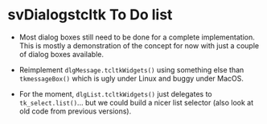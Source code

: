 # svDialogstcltk To Do list

-   Most dialog boxes still need to be done for a complete implementation. This is mostly a demonstration of the concept for now with just a couple of dialog boxes available.

-   Reimplement `dlgMessage.tcltkWidgets()` using something else than `tkmessageBox()` which is ugly under Linux and buggy under MacOS.

-   For the moment, `dlgList.tcltkWidgets()` just delegates to `tk_select.list()`... but we could build a nicer list selector (also look at old code from previous versions).
